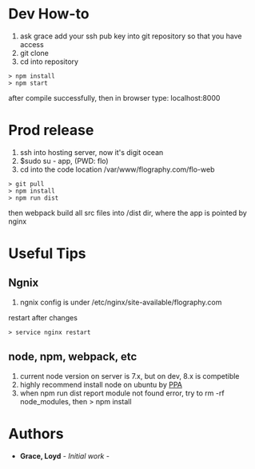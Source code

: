 
# Dev How-to

1. ask grace add your ssh pub key into git repository so that you have access
2. git clone
3. cd into repository

```
> npm install
> npm start
```
after compile successfully, then in browser type: localhost:8000

# Prod release

1. ssh into hosting server, now it's digit ocean
2. $sudo su - app, (PWD: flo)
3. cd into the code location /var/www/flography.com/flo-web

```
> git pull
> npm install
> npm run dist
```
then webpack build all src files into /dist dir, where the app is pointed by nginx

# Useful Tips

## Ngnix
1. ngnix config is under /etc/nginx/site-available/flography.com

restart after changes
```
> service nginx restart
```

## node, npm, webpack, etc
1. current node version on server is 7.x, but on dev, 8.x is competible
2. highly recommend install node on ubuntu by [PPA](https://www.digitalocean.com/community/tutorials/how-to-install-node-js-on-ubuntu-16-04)
3. when npm run dist report module not found error, try to rm -rf node_modules, then > npm install


# Authors
* **Grace, Loyd** - *Initial work* -
